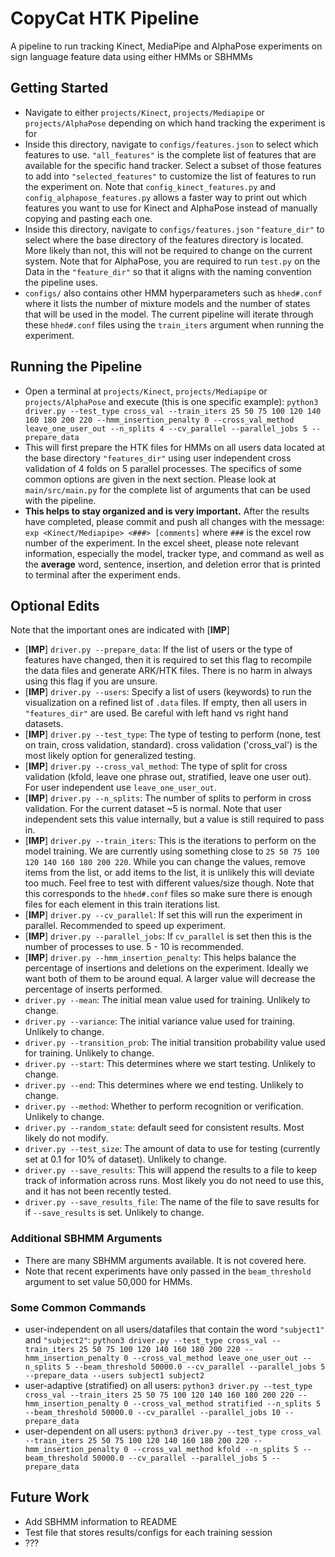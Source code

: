 # CopyCat HTK Pipeline

A pipeline to run tracking Kinect, MediaPipe and AlphaPose experiments on sign language feature data using either HMMs or SBHMMs

## Getting Started

* Navigate to either `projects/Kinect`, `projects/Mediapipe` or `projects/AlphaPose` depending on which hand tracking the experiment is for
* Inside this directory, navigate to `configs/features.json` to select which features to use. `"all_features"` is the complete list of features that are available for the specific hand tracker. Select a subset of those features to add into `"selected_features"` to customize the list of features to run the experiment on. Note that `config_kinect_features.py` and `config_alphapose_features.py` allows a faster way to print out which features you want to use for Kinect and AlphaPose instead of manually copying and pasting each one.
* Inside this directory, navigate to `configs/features.json` `"feature_dir"` to select where the base directory of the features directory is located. More likely than not, this will not be required to change on the current system. Note that for AlphaPose, you are required to run `test.py` on the Data in the `"feature_dir"` so that it aligns with the naming convention the pipeline uses.
* `configs/` also contains other HMM hyperparameters such as `hhed#.conf` where it lists the number of mixture models and the number of states that will be used in the model. The current pipeline will iterate through these `hhed#.conf` files using the `train_iters` argument when running the experiment.

## Running the Pipeline

* Open a terminal at `projects/Kinect`, `projects/Mediapipe` or `projects/AlphaPose` and execute (this is one specific example): `python3 driver.py --test_type cross_val --train_iters 25 50 75 100 120 140 160 180 200 220 --hmm_insertion_penalty 0 --cross_val_method leave_one_user_out --n_splits 4 --cv_parallel --parallel_jobs 5 --prepare_data` 
* This will first prepare the HTK files for HMMs on all users data located at the base directory `"features_dir"` using user independent cross validation of 4 folds on 5 parallel processes. The specifics of some common options are given in the next section. Please look at `main/src/main.py` for the complete list of arguments that can be used with the pipeline.
* **This helps to stay organized and is very important.** After the results have completed, please commit and push all changes with the message: `exp <Kinect/Mediapipe> <###> [comments]` where `###` is the excel row number of the experiment. In the excel sheet, please note relevant information, especially the model, tracker type, and command as well as the **average** word, sentence, insertion, and deletion error that is printed to terminal after the experiment ends.

## Optional Edits

Note that the important ones are indicated with [**IMP**]

* [**IMP**] `driver.py --prepare_data`: If the list of users or the type of features have changed, then it is required to set this flag to recompile the data files and generate ARK/HTK files. There is no harm in always using this flag if you are unsure.
* [**IMP**] `driver.py --users`: Specify a list of users (keywords) to run the visualization on a refined list of `.data` files. If empty, then all users in `"features_dir"` are used. Be careful with left hand vs right hand datasets.
* [**IMP**] `driver.py --test_type`: The type of testing to perform (none, test on train, cross validation, standard). cross validation ('cross_val') is the most likely option for generalized testing.
* [**IMP**] `driver.py --cross_val_method`: The type of split for cross validation (kfold, leave one phrase out, stratified, leave one user out). For user independent use `leave_one_user_out`. 
* [**IMP**] `driver.py --n_splits`: The number of splits to perform in cross validation. For the current dataset ~5 is normal. Note that user independent sets this value internally, but a value is still required to pass in.
* [**IMP**] `driver.py --train_iters`: This is the iterations to perform on the model training. We are currently using something close to `25 50 75 100 120 140 160 180 200 220`. While you can change the values, remove items from the list, or add items to the list, it is unlikely this will deviate too much. Feel free to test with different values/size though. Note that this corresponds to the `hhed#.conf` files so make sure there is enough files for each element in this train iterations list.
* [**IMP**] `driver.py --cv_parallel`: If set this will run the experiment in parallel. Recommended to speed up experiment.
* [**IMP**] `driver.py --parallel_jobs`: If `cv_parallel` is set then this is the number of processes to use. 5 - 10 is recommended.
* [**IMP**] `driver.py --hmm_insertion_penalty`: This helps balance the percentage of insertions and deletions on the experiment. Ideally we want both of them to be around equal. A larger value will decrease the percentage of inserts performed.
* `driver.py --mean`: The initial mean value used for training. Unlikely to change.
* `driver.py --variance`: The initial variance value used for training. Unlikely to change.
* `driver.py --transition_prob`: The initial transition probability value used for training. Unlikely to change.
* `driver.py --start`: This determines where we start testing. Unlikely to change.
* `driver.py --end`: This determines where we end testing. Unlikely to change.
* `driver.py --method`: Whether to perform recognition or verification. Unlikely to change.
* `driver.py --random_state`: default seed for consistent results. Most likely do not modify.
* `driver.py --test_size`: The amount of data to use for testing (currently set at 0.1 for 10% of dataset). Unlikely to change.
* `driver.py --save_results`: This will append the results to a file to keep track of information across runs. Most likely you do not need to use this, and it has not been recently tested. 
* `driver.py --save_results_file`: The name of the file to save results for if `--save_results` is set. Unlikely to change.

### Additional SBHMM Arguments

* There are many SBHMM arguments available. It is not covered here.
* Note that recent experiments have only passed in the `beam_threshold` argument to set value 50,000 for HMMs. 

### Some Common Commands

* user-independent on all users/datafiles that contain the word `"subject1"` and `"subject2"`: `python3 driver.py --test_type cross_val --train_iters 25 50 75 100 120 140 160 180 200 220 --hmm_insertion_penalty 0 --cross_val_method leave_one_user_out --n_splits 5 --beam_threshold 50000.0 --cv_parallel --parallel_jobs 5 --prepare_data --users subject1 subject2`
* user-adaptive (stratified) on all users: `python3 driver.py --test_type cross_val --train_iters 25 50 75 100 120 140 160 180 200 220 --hmm_insertion_penalty 0 --cross_val_method stratified --n_splits 5 --beam_threshold 50000.0 --cv_parallel --parallel_jobs 10 --prepare_data` 
* user-dependent on all users: `python3 driver.py --test_type cross_val --train_iters 25 50 75 100 120 140 160 180 200 220 --hmm_insertion_penalty 0 --cross_val_method kfold --n_splits 5 --beam_threshold 50000.0 --cv_parallel --parallel_jobs 5 --prepare_data`

## Future Work
- Add SBHMM information to README
- Test file that stores results/configs for each training session
- ???

